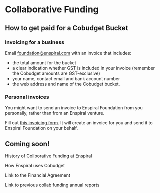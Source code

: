 # Collaborative Funding

## How to get paid for a Cobudget Bucket

### Invoicing for a business

Email foundation@enspiral.com with an invoice that includes:
* the total amount for the bucket
* a clear indication whether GST is included in your invoice (remember the Cobudget amounts are GST-exclusive)
* your name, contact email and bank account number
* the web address and name of the Cobudget bucket.

### Personal invoices

You might want to send an invoice to Enspiral Foundation from you personally, rather than from an Enspiral venture.

Fill out [this invoicing form](http://contract.enspiral.com/invoice/). It will create an invoice for you and send it to Enspiral Foundation on your behalf.

## Coming soon!

History of Collborative Funding at Enspiral

How Enspiral uses Cobudget

Link to the Financial Agreement

Link to previous collab funding annual reports

